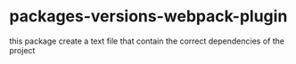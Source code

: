 # packages-versions-webpack-plugin
this package create a text file that contain the correct dependencies of the project